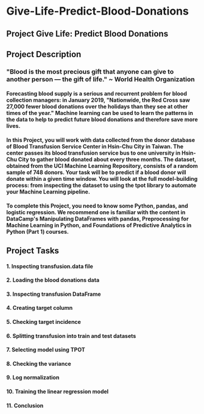 # Give-Life-Predict-Blood-Donations
## Project Give Life: Predict Blood Donations

## Project Description

### "Blood is the most precious gift that anyone can give to another person — the gift of life." ~ World Health Organization

#### Forecasting blood supply is a serious and recurrent problem for blood collection managers: in January 2019, "Nationwide, the Red Cross saw 27,000 fewer blood donations over the holidays than they see at other times of the year." Machine learning can be used to learn the patterns in the data to help to predict future blood donations and therefore save more lives.

#### In this Project, you will work with data collected from the donor database of Blood Transfusion Service Center in Hsin-Chu City in Taiwan. The center passes its blood transfusion service bus to one university in Hsin-Chu City to gather blood donated about every three months. The dataset, obtained from the UCI Machine Learning Repository, consists of a random sample of 748 donors. Your task will be to predict if a blood donor will donate within a given time window. You will look at the full model-building process: from inspecting the dataset to using the tpot library to automate your Machine Learning pipeline.

#### To complete this Project, you need to know some Python, pandas, and logistic regression. We recommend one is familiar with the content in DataCamp's Manipulating DataFrames with pandas, Preprocessing for Machine Learning in Python, and Foundations of Predictive Analytics in Python (Part 1) courses.

## Project Tasks

#### 1. Inspecting transfusion.data file
#### 2. Loading the blood donations data
#### 3. Inspecting transfusion DataFrame
#### 4. Creating target column
#### 5. Checking target incidence
#### 6. Splitting transfusion into train and test datasets
#### 7. Selecting model using TPOT
#### 8. Checking the variance
#### 9. Log normalization
#### 10. Training the linear regression model
#### 11. Conclusion
